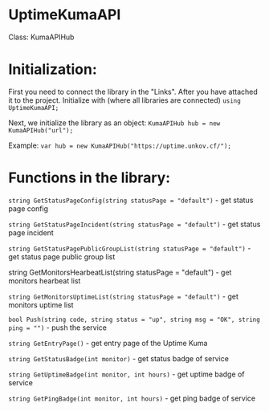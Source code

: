 # UptimeKumaAPI
Class: KumaAPIHub

# Initialization:
First you need to connect the library in the "Links". After you have attached it to the project. Initialize with
(where all libraries are connected)
`using UptimeKumaAPI;`

Next, we initialize the library as an object:
`KumaAPIHub hub = new KumaAPIHub("url");`

Example:
`var hub = new KumaAPIHub("https://uptime.unkov.cf/");`

# Functions in the library:
`string GetStatusPageConfig(string statusPage = "default")` - get status page config

`string GetStatusPageIncident(string statusPage = "default")` - get status page incident

`string GetStatusPagePublicGroupList(string statusPage = "default")` - get status page public group list

string GetMonitorsHearbeatList(string statusPage = "default") - get monitors hearbeat list

`string GetMonitorsUptimeList(string statusPage = "default")` - get monitors uptime list

`bool Push(string code, string status = "up", string msg = "OK", string ping = "")` - push the service

`string GetEntryPage()` - get entry page of the Uptime Kuma

`string GetStatusBadge(int monitor)` - get status badge of service

`string GetUptimeBadge(int monitor, int hours)` - get uptime badge of service

`string GetPingBadge(int monitor, int hours)` - get ping badge of service
